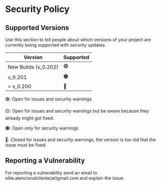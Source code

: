 # Security Policy

## Supported Versions

Use this section to tell people about which versions of your project are
currently being supported with security updates.

| Version                | Supported          |
| ---------------------- | ------------------ |
| New Builds (v_0.202)   | 🟢                |
| v_0.201                | 🟠                |
| < v_0.200              | 🔴                |

🟢: Open for issues and security warnings.

🟡: Open for issues and security warnings but be aware because they already might got fixed.

🟠: Open only for security warnings

🔴: Closed for issues and security warnings, the version is too old that the issue must be fixed.

## Reporting a Vulnerability

For reporting a vulnerability send an email to elite.atencionalcliente(at)gmail.com and explain the issue.
